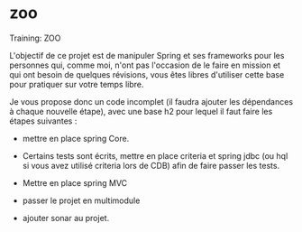 # zoo
Training: ZOO

L'objectif de ce projet est de manipuler Spring et ses frameworks pour les personnes qui, comme moi, n'ont pas l'occasion de le faire en mission et qui ont besoin de quelques révisions, vous êtes libres d'utiliser cette base pour pratiquer sur votre temps libre.

Je vous propose donc un code incomplet (il faudra ajouter les dépendances à chaque nouvelle étape), avec une base h2 pour lequel il faut faire les étapes suivantes :

- mettre en place spring Core.

- Certains tests sont écrits, mettre en place criteria et spring jdbc  (ou hql si vous avez utilisé criteria lors de CDB) afin de faire passer les tests.

- Mettre en place spring MVC

- passer le projet en multimodule

- ajouter sonar au projet.
